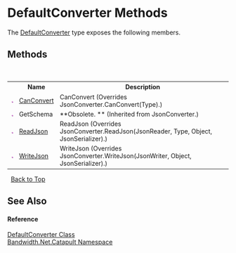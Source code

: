﻿# DefaultConverter Methods
 

The <a href ="T_Bandwidth_Net_Catapult_DefaultConverter.md">DefaultConverter</a> type exposes the following members.


## Methods
&nbsp;<table><tr><th></th><th>Name</th><th>Description</th></tr><tr><td>![Public method](media/pubmethod.gif "Public method")</td><td><a href ="M_Bandwidth_Net_Catapult_DefaultConverter_CanConvert.md">CanConvert</a></td><td>
CanConvert
 (Overrides JsonConverter.CanConvert(Type).)</td></tr><tr><td>![Public method](media/pubmethod.gif "Public method")</td><td>GetSchema</td><td> **Obsolete. ** (Inherited from JsonConverter.)</td></tr><tr><td>![Public method](media/pubmethod.gif "Public method")</td><td><a href ="M_Bandwidth_Net_Catapult_DefaultConverter_ReadJson.md">ReadJson</a></td><td>
ReadJson
 (Overrides JsonConverter.ReadJson(JsonReader, Type, Object, JsonSerializer).)</td></tr><tr><td>![Public method](media/pubmethod.gif "Public method")</td><td><a href ="M_Bandwidth_Net_Catapult_DefaultConverter_WriteJson.md">WriteJson</a></td><td>
WriteJson
 (Overrides JsonConverter.WriteJson(JsonWriter, Object, JsonSerializer).)</td></tr></table>&nbsp;
<a href="#defaultconverter-methods">Back to Top</a>

## See Also


#### Reference
<a href ="T_Bandwidth_Net_Catapult_DefaultConverter.md">DefaultConverter Class</a><br /><a href ="N_Bandwidth_Net_Catapult.md">Bandwidth.Net.Catapult Namespace</a><br />